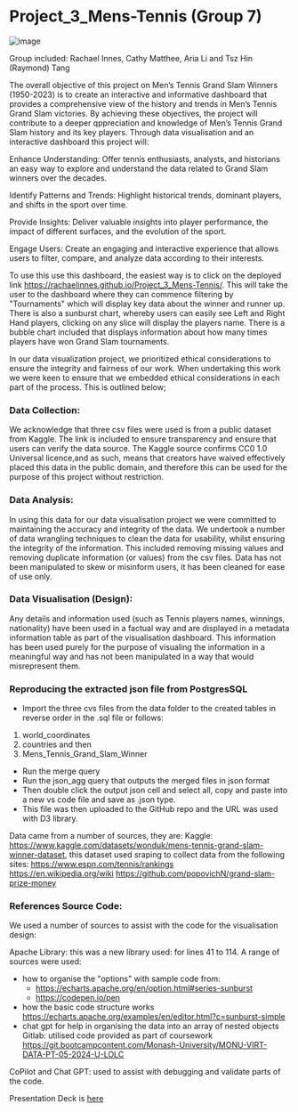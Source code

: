 # Project_3_Mens-Tennis (Group 7)
![image](https://github.com/user-attachments/assets/0f8dab27-5c88-463c-a794-3710b033a97c)

Group included: Rachael Innes, Cathy Matthee, Aria Li and Tsz Hin (Raymond) Tang

The overall objective of this project on Men’s Tennis Grand Slam Winners (1950-2023) is to create an interactive and informative dashboard that provides a comprehensive view of the history and trends in Men’s Tennis Grand Slam victories. By achieving these objectives, the project will contribute to a deeper qppreciation and knowledge of Men’s Tennis Grand Slam history and its key players. 
Through data visualisation and an interactive dashboard this project will:

Enhance Understanding: Offer tennis enthusiasts, analysts, and historians an easy way to explore and understand the data related to Grand Slam winners over the decades.

Identify Patterns and Trends: Highlight historical trends, dominant players, and shifts in the sport over time.
  
Provide Insights: Deliver valuable insights into player performance, the impact of different surfaces, and the evolution of the sport.

Engage Users: Create an engaging and interactive experience that allows users to filter, compare, and analyze data according to their interests.

To use this use this dashboard, the easiest way is to click on the deployed link https://rachaelinnes.github.io/Project_3_Mens-Tennis/. This will take the user to the dashboard where they can commence filtering by "Tournaments" which will display key data about the winner and runner up. There is also a sunburst chart, whereby users can easily see Left and Right Hand players, clicking on any slice will display the players name. There is a bubble chart included that displays information about how many times players have won Grand Slam tournaments.  

In our data visualization project, we prioritized ethical considerations to ensure the integrity and fairness of our work. When undertaking this work we were keen to ensure that we embedded ethical considerations in each part of the process. This is outlined below;

 ### Data Collection:
 We acknowledge that three csv files were used is from a public dataset from Kaggle. The link is included to ensure transparency and ensure that users can verify the data source. The Kaggle source confirms CC0 1.0 Universal licence,and as such, means that creators have waived effectively placed this data in the public domain, and therefore this can be used for the purpose of this project without restriction. 

 ### Data Analysis:
 In using this data for our data visualisation project we were committed to maintaining the accuracy and integrity of the data. We undertook a number of data wrangling techniques to clean the data for usability, whilst ensuring the integrity of the information. This included removing missing values and removing duplicate information (or values) from the csv files.  Data has not been manipulated to skew or misinform users, it has been cleaned for ease of use only. 
  
 ### Data Visualisation (Design):
Any details and information used (such as Tennis players names, winnings, nationality) have been used in a factual way and are displayed in a metadata information table as part of the visualisation dashboard. This information has been used purely for the purpose of visualing the information in a meaningful way and has not been manipulated in a way that would misrepresent them. 
 
 ### Reproducing the extracted json file from PostgresSQL
 - Import the three cvs files from the data folder to the created tables in reverse order in the .sql file or follows:
  1. world_coordinates
  2. countries and then
  3. Mens_Tennis_Grand_Slam_Winner
 - Run the merge query
 - Run the json_agg query that outputs the merged files in json format
 - Then double click the output json cell and select all, copy and paste into a new vs code file and save as .json type.
 - This file was then uploaded to the GitHub repo and the URL was used with D3 library.

Data came from a number of sources, they are:
Kaggle: https://www.kaggle.com/datasets/wonduk/mens-tennis-grand-slam-winner-dataset, this dataset used sraping to collect data from the following sites: https://www.espn.com/tennis/rankings     
https://en.wikipedia.org/wiki https://github.com/popovichN/grand-slam-prize-money

### References Source Code:
We used a number of sources to assist with the code for the visualisation design:

Apache Library: this was a new library used: for lines 41 to 114. A range of sources were used:
 - how to organise the "options" with sample code from:
    - https://echarts.apache.org/en/option.html#series-sunburst
    - https://codepen.io/pen
 - how the basic code structure works https://echarts.apache.org/examples/en/editor.html?c=sunburst-simple
 - chat gpt for help in organising the data into an array of nested objects
Gitlab: utilised code provided as part of coursework 
https://git.bootcampcontent.com/Monash-University/MONU-VIRT-DATA-PT-05-2024-U-LOLC

CoPilot and Chat GPT: used to assist with debugging and validate parts of the code.   

Presentation Deck is [here ](https://www.canva.com/design/DAGPsrphiNA/ZyrlrRktKD0xfIBMYzd4Vg/edit)
